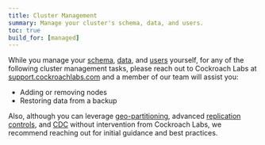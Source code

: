 ```yaml
---
title: Cluster Management
summary: Manage your cluster's schema, data, and users.
toc: true
build_for: [managed]
---
```


While you manage your [schema](learn-cockroachdb-sql.html), [data](migration-overview.html), and [users](managed-authorization.html#use-the-console) yourself, for any of the following cluster management tasks, please reach out to Cockroach Labs at [support.cockroachlabs.com](https://support.cockroachlabs.com) and a member of our team will assist you:

- Adding or removing nodes
- Restoring data from a backup

Also, although you can leverage [geo-partitioning](partitioning.html), advanced [replication controls](configure-replication-zones.html), and [CDC](change-data-capture.html) without intervention from Cockroach Labs, we recommend reaching out for initial guidance and best practices.  
